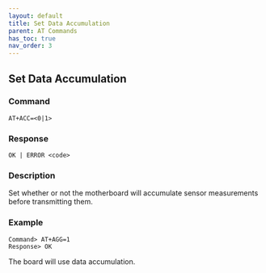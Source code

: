 ```yaml
---
layout: default
title: Set Data Accumulation
parent: AT Commands
has_toc: true
nav_order: 3
---
```


## Set Data Accumulation
### Command
```
AT+ACC=<0|1>
```

### Response
```
OK | ERROR <code>
```

### Description
Set whether or not the motherboard will accumulate sensor measurements before transmitting them.


### Example
```
Command> AT+AGG=1
Response> OK
```
The board will use data accumulation.
